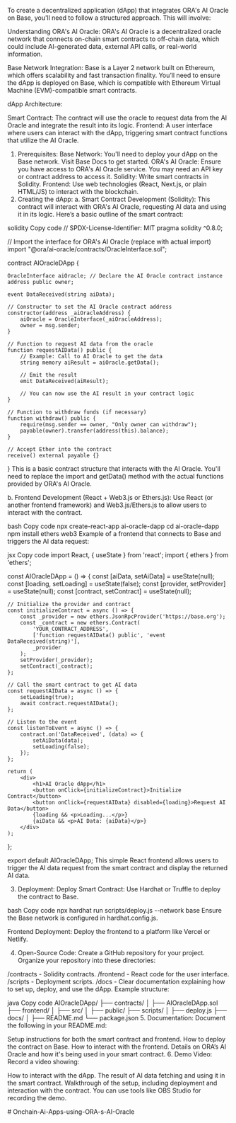 
To create a decentralized application (dApp) that integrates ORA's AI Oracle on Base, you'll need to follow a structured approach. This will involve:

Understanding ORA's AI Oracle: ORA's AI Oracle is a decentralized oracle network that connects on-chain smart contracts to off-chain data, which could include AI-generated data, external API calls, or real-world information.

Base Network Integration: Base is a Layer 2 network built on Ethereum, which offers scalability and fast transaction finality. You’ll need to ensure the dApp is deployed on Base, which is compatible with Ethereum Virtual Machine (EVM)-compatible smart contracts.

dApp Architecture:

Smart Contract: The contract will use the oracle to request data from the AI Oracle and integrate the result into its logic.
Frontend: A user interface where users can interact with the dApp, triggering smart contract functions that utilize the AI Oracle.
1. Prerequisites:
Base Network: You'll need to deploy your dApp on the Base network. Visit Base Docs to get started.
ORA's AI Oracle: Ensure you have access to ORA's AI Oracle service. You may need an API key or contract address to access it.
Solidity: Write smart contracts in Solidity.
Frontend: Use web technologies (React, Next.js, or plain HTML/JS) to interact with the blockchain.
2. Creating the dApp:
a. Smart Contract Development (Solidity):
This contract will interact with ORA's AI Oracle, requesting AI data and using it in its logic. Here’s a basic outline of the smart contract:

solidity
Copy code
// SPDX-License-Identifier: MIT
pragma solidity ^0.8.0;

// Import the interface for ORA's AI Oracle (replace with actual import)
import "@ora/ai-oracle/contracts/OracleInterface.sol";

contract AIOracleDApp {

    OracleInterface aiOracle; // Declare the AI Oracle contract instance
    address public owner;
    
    event DataReceived(string aiData);

    // Constructor to set the AI Oracle contract address
    constructor(address _aiOracleAddress) {
        aiOracle = OracleInterface(_aiOracleAddress);
        owner = msg.sender;
    }

    // Function to request AI data from the oracle
    function requestAIData() public {
        // Example: Call to AI Oracle to get the data
        string memory aiResult = aiOracle.getData();

        // Emit the result
        emit DataReceived(aiResult);

        // You can now use the AI result in your contract logic
    }

    // Function to withdraw funds (if necessary)
    function withdraw() public {
        require(msg.sender == owner, "Only owner can withdraw");
        payable(owner).transfer(address(this).balance);
    }

    // Accept Ether into the contract
    receive() external payable {}
}
This is a basic contract structure that interacts with the AI Oracle. You'll need to replace the import and getData() method with the actual functions provided by ORA's AI Oracle.

b. Frontend Development (React + Web3.js or Ethers.js):
Use React (or another frontend framework) and Web3.js/Ethers.js to allow users to interact with the contract.

bash
Copy code
npx create-react-app ai-oracle-dapp
cd ai-oracle-dapp
npm install ethers web3
Example of a frontend that connects to Base and triggers the AI data request:

jsx
Copy code
import React, { useState } from 'react';
import { ethers } from 'ethers';

const AIOracleDApp = () => {
    const [aiData, setAiData] = useState(null);
    const [loading, setLoading] = useState(false);
    const [provider, setProvider] = useState(null);
    const [contract, setContract] = useState(null);

    // Initialize the provider and contract
    const initializeContract = async () => {
        const _provider = new ethers.JsonRpcProvider('https://base.org');
        const _contract = new ethers.Contract(
            'YOUR_CONTRACT_ADDRESS',
            ['function requestAIData() public', 'event DataReceived(string)'],
            _provider
        );
        setProvider(_provider);
        setContract(_contract);
    };

    // Call the smart contract to get AI data
    const requestAIData = async () => {
        setLoading(true);
        await contract.requestAIData();
    };

    // Listen to the event
    const listenToEvent = async () => {
        contract.on('DataReceived', (data) => {
            setAiData(data);
            setLoading(false);
        });
    };

    return (
        <div>
            <h1>AI Oracle dApp</h1>
            <button onClick={initializeContract}>Initialize Contract</button>
            <button onClick={requestAIData} disabled={loading}>Request AI Data</button>
            {loading && <p>Loading...</p>}
            {aiData && <p>AI Data: {aiData}</p>}
        </div>
    );
};

export default AIOracleDApp;
This simple React frontend allows users to trigger the AI data request from the smart contract and display the returned AI data.

3. Deployment:
Deploy Smart Contract: Use Hardhat or Truffle to deploy the contract to Base.

bash
Copy code
npx hardhat run scripts/deploy.js --network base
Ensure the Base network is configured in hardhat.config.js.

Frontend Deployment: Deploy the frontend to a platform like Vercel or Netlify.

4. Open-Source Code:
Create a GitHub repository for your project. Organize your repository into these directories:

/contracts - Solidity contracts.
/frontend - React code for the user interface.
/scripts - Deployment scripts.
/docs - Clear documentation explaining how to set up, deploy, and use the dApp.
Example structure:

java
Copy code
AIOracleDApp/
├── contracts/
│   ├── AIOracleDApp.sol
├── frontend/
│   ├── src/
│   ├── public/
├── scripts/
│   ├── deploy.js
├── docs/
│   ├── README.md
└── package.json
5. Documentation:
Document the following in your README.md:

Setup instructions for both the smart contract and frontend.
How to deploy the contract on Base.
How to interact with the frontend.
Details on ORA’s AI Oracle and how it's being used in your smart contract.
6. Demo Video:
Record a video showing:

How to interact with the dApp.
The result of AI data fetching and using it in the smart contract.
Walkthrough of the setup, including deployment and interaction with the contract.
You can use tools like OBS Studio for recording the demo.

#   O n c h a i n - A i - A p p s - u s i n g - O R A - s - A I - O r a c l e  
 